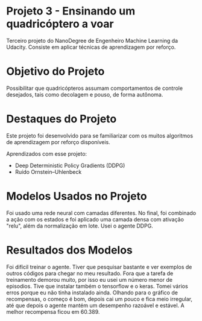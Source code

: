 # Projeto 3 - Ensinando um quadricóptero a voar
Terceiro projeto do NanoDegree de Engenheiro Machine Learning da Udacity. Consiste em aplicar técnicas de aprendizagem por reforço.

# Objetivo do Projeto
Possibilitar que quadricópteros assumam comportamentos de controle desejados, tais como decolagem e pouso, de forma autônoma. 

# Destaques do Projeto
Este projeto foi desenvolvido para se familiarizar com os muitos algoritmos de aprendizagem por reforço disponíveis.

Aprendizados com esse projeto:
- Deep Deterministic Policy Gradients (DDPG)
- Ruído Ornstein–Uhlenbeck

# Modelos Usados no Projeto
Foi usado uma rede neural com camadas diferentes. No final, foi combinado a ação com os estados e foi aplicado uma camada densa com ativação "relu", além da normalização em lote. Usei o agente DDPG.

# Resultados dos Modelos
Foi difícil treinar o agente. Tiver que pesquisar bastante e ver exemplos de outros códigos para chegar no meu resultado. Fora que a tarefa de treinamento demorou muito, por isso eu usei um número menor de episodios. Tive que instalar também o tensorflow e o keras. Tomei vários erros porque eu não tinha instalado ainda. Olhando para o gráfico de recompensas, o começo é bom, depois cai um pouco e fica meio irregular, até que depois o agente mantém um desempenho razoável e estável. A melhor recompensa ficou em 60.389.

